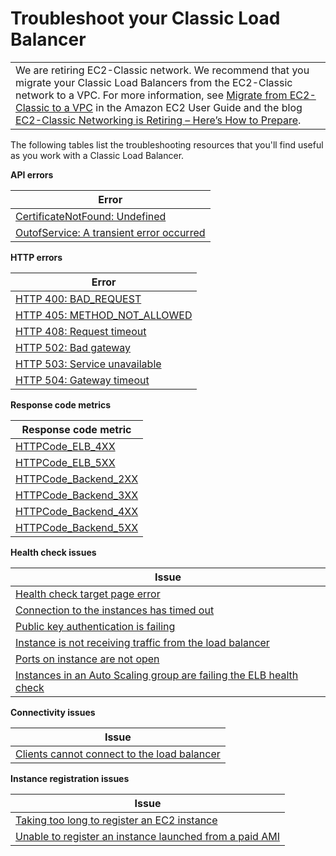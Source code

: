 # Troubleshoot your Classic Load Balancer<a name="elb-troubleshooting"></a>


|  | 
| --- |
| We are retiring EC2\-Classic network\. We recommend that you migrate your Classic Load Balancers from the EC2\-Classic network to a VPC\. For more information, see [Migrate from EC2\-Classic to a VPC](https://docs.aws.amazon.com/AWSEC2/latest/UserGuide/vpc-migrate.html) in the Amazon EC2 User Guide and the blog [EC2\-Classic Networking is Retiring – Here’s How to Prepare](http://aws.amazon.com/blogs/aws/ec2-classic-is-retiring-heres-how-to-prepare/)\. | 

The following tables list the troubleshooting resources that you'll find useful as you work with a Classic Load Balancer\.


**API errors**  

| Error | 
| --- | 
| [CertificateNotFound: Undefined](ts-elb-error-api-response.md#ts-elb-error-message-certificate) | 
| [OutofService: A transient error occurred](ts-elb-error-api-response.md#ts-elb-error-message-service) | 


**HTTP errors**  

| Error | 
| --- | 
| [HTTP 400: BAD\_REQUEST](ts-elb-error-message.md#ts-elb-errorcodes-http400) | 
| [HTTP 405: METHOD\_NOT\_ALLOWED](ts-elb-error-message.md#ts-elb-errorcodes-http405) | 
| [HTTP 408: Request timeout](ts-elb-error-message.md#ts-elb-errorcodes-http408) | 
| [HTTP 502: Bad gateway](ts-elb-error-message.md#ts-elb-errorcodes-http502) | 
| [HTTP 503: Service unavailable](ts-elb-error-message.md#ts-elb-errorcodes-http503) | 
| [HTTP 504: Gateway timeout](ts-elb-error-message.md#ts-elb-errorcodes-http504) | 


**Response code metrics**  

| Response code metric | 
| --- | 
| [HTTPCode\_ELB\_4XX](ts-elb-http-errors.md#ts-elb-error-metrics-ELB_4XX) | 
| [HTTPCode\_ELB\_5XX](ts-elb-http-errors.md#ts-elb-error-metrics-ELB_5XX) | 
| [HTTPCode\_Backend\_2XX](ts-elb-http-errors.md#ts-elb-error-metrics-Backend_2XX) | 
| [HTTPCode\_Backend\_3XX](ts-elb-http-errors.md#ts-elb-error-metrics-Backend_3XX) | 
| [HTTPCode\_Backend\_4XX](ts-elb-http-errors.md#ts-elb-error-metrics-Backend_4XX) | 
| [HTTPCode\_Backend\_5XX](ts-elb-http-errors.md#ts-elb-error-metrics-Backend_5XX) | 


**Health check issues**  

| Issue | 
| --- | 
| [Health check target page error](ts-elb-healthcheck.md#ts-elb-healthcheck-targetpage) | 
| [Connection to the instances has timed out](ts-elb-healthcheck.md#ts-elb-healthcheck-failed) | 
| [Public key authentication is failing](ts-elb-healthcheck.md#ts-elb-healthcheck-publickey) | 
| [Instance is not receiving traffic from the load balancer](ts-elb-healthcheck.md#ts-elb-healthcheck-securitygroup) | 
| [Ports on instance are not open](ts-elb-healthcheck.md#ts-elb-healthcheck-ports) | 
| [Instances in an Auto Scaling group are failing the ELB health check](ts-elb-healthcheck.md#ts-elb-healthcheck-autoscaling) | 


**Connectivity issues**  

| Issue | 
| --- | 
| [Clients cannot connect to the load balancer](ts-elb-connection-failed.md) | 


**Instance registration issues**  

| Issue | 
| --- | 
| [Taking too long to register an EC2 instance](ts-elb-register-instance.md#ts-elb-register-too-long) | 
| [Unable to register an instance launched from a paid AMI](ts-elb-register-instance.md#ts-elb-paid-ami-instance) | 